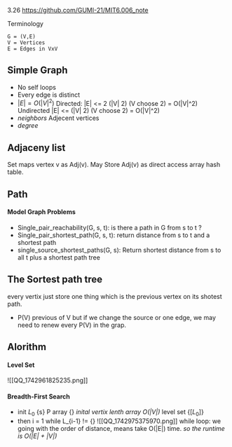 3.26 https://github.com/GUMI-21/MIT6.006_note

Terminology
```
G = (V,E)
V = Vertices
E = Edges in VxV
```
## Simple Graph
+ No self loops
+ Every edge is distinct
+ $|E| = O(|V|^2)$
Directed:
|E| <= 2 (|V| 2)  (V choose 2) = O(|V|^2)
Undirected
|E| <= (|V| 2)   (V choose 2) = O(|V|^2)
+ *neighbors*
Adjecent vertices
+ *degree*
## Adjaceny list
Set maps vertex v as Adj(v).
May Store Adj(v) as direct access array hash table.
## Path
#### Model Graph Problems
+ Single_pair_reachability(G, s, t):
is there a path in G from s to t ?
+ Single_pair_shortest_path(G, s, t):
return distance from s to t and a shortest path
+ single_source_shortest_paths(G, s):
Return shortest distance from s to all t plus a shortest path tree
## The Sortest path tree
every vertix just store one thing which is the previous vertex on its shotest path.
+ P(V)
previous of V
but if we change the source or one edge, we may need to renew every P(V) in the grap.
## Alorithm
#### Level Set
![[QQ_1742961825235.png]]
#### Breadth-First Search
+ init
$L_0$ {s}
P array {}  *inital vertix lenth array O(|V|)*
level set {\[$L_0$\]}
+ then
i = 1
while L_{i-1} != {}
![[QQ_1742975375970.png]]
while loop: we going with the order of distance, means take O(|E|) time.
*so the runtime is O(|E| + |V|)*